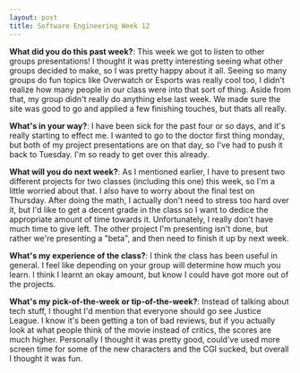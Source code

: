 ```yaml
---
layout: post
title: Software Engineering Week 12
---
```



**What did you do this past week?**: This week we got to listen to other groups presentations! I thought it was pretty interesting seeing what other groups decided to make, so I was pretty happy about it all. Seeing so many groups do fun topics like Overwatch or Esports was really cool too, I didn't realize how many people in our class were into that sort of thing. Aside from that, my group didn't really do anything else last week. We made sure the site was good to go and applied a few finishing touches, but thats all really. 

**What's in your way?**: I have been sick for the past four or so days, and it's really starting to effect me. I wanted to go to the doctor first thing monday, but both of my project presentations are on that day, so I've had to push it back to Tuesday. I'm so ready to get over this already.

**What will you do next week?**: As I mentioned earlier, I have to present two different projects for two classes (including this one) this week, so I'm a little worried about that. I also have to worry about the final test on Thursday. After doing the math, I actually don't need to stress too hard over it, but I'd like to get a decent grade in the class so I want to dedice the appropriate amount of time towards it. Unfortunately, I really don't have much time to give left. The other project I'm presenting isn't done, but rather we're presenting a "beta", and then need to finish it up by next week.

**What's my experience of the class?**: I think the class has been useful in general. I feel like depending on your group will determine how much you learn. I think I learnt an okay amount, but know I could have got more out of the projects. 

**What's my pick-of-the-week or tip-of-the-week?**: Instead of talking about tech stuff, I thought I'd mention that everyone should go see Justice League. I know it's been getting a ton of bad reviews, but if you actually look at what people think of the movie instead of critics, the scores are much higher. Personally I thought it was pretty good, could've used more screen time for some of the new characters and the CGI sucked, but overall I thought it was fun.
